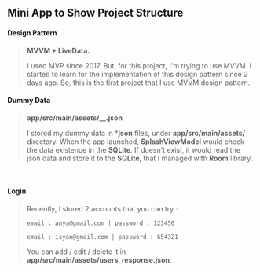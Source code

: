 ## Mini App to Show Project Structure

#### Design Pattern
>**MVVM + LiveData.**
>
>I used MVP since 2017. But, for this project, I'm trying to use MVVM. I started to learn for the implementation of this design pattern since 2 days ago. So, this is the first project that I use MVVM design pattern.


#### Dummy Data
>**app/src/main/assets/__.json**
>
>I stored my dummy data in ***json** files, under **app/src/main/assets/** directory. When the app launched, **SplashViewModel** would check the data existence in the **SQLite**. If doesn't exist, it would read the json data and store it to the **SQLite**, that I managed with **Room** library.

</br>

#### Login
>Recently, I stored 2 accounts that you can try :
>
>`email : anya@gmail.com | password : 123456`
>
>`email : isyan@gmail.com | password : 654321`
>
>You can add / edit / delete it in **app/src/main/assets/users_response.json**.